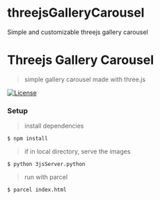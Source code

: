 # threejsGalleryCarousel
Simple and customizable threejs gallery carousel


# Threejs Gallery Carousel

> simple gallery carousel made with three.js


 [![License](http://img.shields.io/:license-mit-blue.svg?style=flat-square)](http://badges.mit-license.org)


### Setup

> install dependencies

```shell
$ npm install
```

> if in local directory, serve the images

```shell
$ python 3jsServer.python
```

> run with parcel

```shell
$ parcel index.html
```